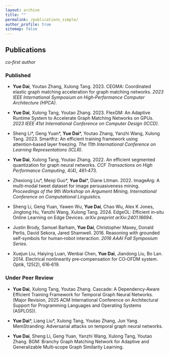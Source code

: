 ```yaml
---
layout: archive
title: ""
permalink: /publications_simple/
author_profile: true
sitemap: false
---
```


## Publications
*co‑first author*

### Published

- **Yue Dai**, Youtao Zhang, Xulong Tang. 2023. CEGMA: Coordinated elastic graph matching acceleration for graph matching networks. *2023 IEEE International Symposium on High‑Performance Computer Architecture (HPCA)*.

- **Yue Dai**, Xulong Tang, Youtao Zhang. 2023. FlexGM: An Adaptive Runtime System to Accelerate Graph Matching Networks on GPUs. *2023 IEEE 41st International Conference on Computer Design (ICCD)*.

- Sheng Li*, Geng Yuan*, **Yue Dai***, Youtao Zhang, Yanzhi Wang, Xulong Tang. 2023. Smartfrz: An efficient training framework using attention‑based layer freezing. *The 11th International Conference on Learning Representations (ICLR)*.

- **Yue Dai**, Xulong Tang, Youtao Zhang. 2022. An efficient segmented quantization for graph neural networks. *CCF Transactions on High Performance Computing*, 4(4), 461‑473.

- Zhexiong Liu*, Meiqi Guo*, **Yue Dai***, Diane Litman. 2022. ImageArg: A multi‑modal tweet dataset for image persuasiveness mining. *Proceedings of the 9th Workshop on Argument Mining, International Conference on Computational Linguistics*.

- Sheng Li, Geng Yuan, Yawen Wu, **Yue Dai**, Chao Wu, Alex K Jones, Jingtong Hu, Yanzhi Wang, Xulong Tang. 2024. EdgeOL: Efficient in‑situ Online Learning on Edge Devices. *arXiv preprint arXiv:2401.16694*.

- Justin Brody, Samuel Barham, **Yue Dai**, Christopher Maxey, Donald Perlis, David Sekora, Jared Shamwell. 2016. Reasoning with grounded self‑symbols for human‑robot interaction. *2016 AAAI Fall Symposium Series*.

- Xuejun Liu, Haiying Luan, Wenbai Chen, **Yue Dai**, Jiandong Liu, Bo Lan. 2014. Electrical nonlinearity pre‑compensation for CO‑OFDM system. *Optik*, 125(2), 616‑619.

### Under Peer Review

- **Yue Dai**, Xulong Tang, Youtao Zhang. Cascade: A Dependency‑Aware Efficient Training Framework for Temporal Graph Neural Networks. (Major Revision, 2025 ACM International Conference on Architectural Support for Programming Languages and Operating Systems (ASPLOS)).

- **Yue Dai***, Liang Liu*, Xulong Tang, Youtao Zhang, Jun Yang. MemStranding: Adversarial attacks on temporal graph neural networks.

- **Yue Dai**, Sheng Li, Geng Yuan, Yanzhi Wang, Xulong Tang, Youtao Zhang. BGM: Branchy Graph Matching Network for Adaptive and Generalizable Multi‑scope Graph Similarity Learning.
